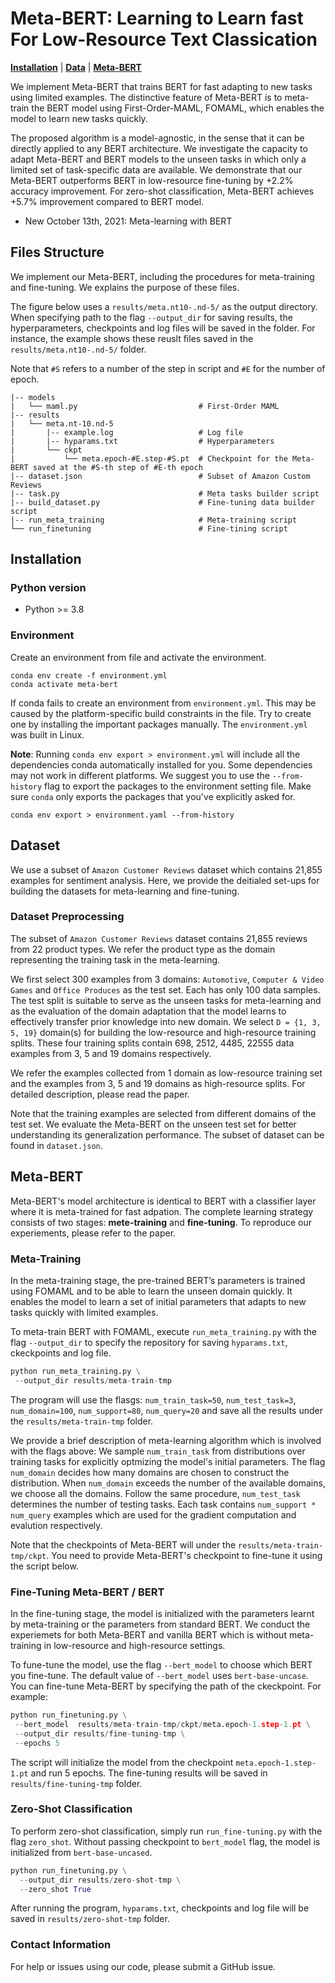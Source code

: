 # Meta-BERT: Learning to Learn fast For Low-Resource Text Classication

[**Installation**](#installation) | [**Data**](#dataset) | [**Meta-BERT**](#meta-bert)

We implement Meta-BERT that trains BERT for fast adapting to new tasks using limited examples. The distinctive feature of Meta-BERT is to meta-train the BERT model using First-Order-MAML, FOMAML, which enables the model to learn new tasks quickly. 

The proposed algorithm is a model-agnostic, in the sense that it can be directly applied to any BERT architecture. We investigate the capacity to adapt Meta-BERT and BERT models to the unseen tasks in which only a limited set of task-specific data are available. We demonstrate that our Meta-BERT outperforms BERT in low-resource fine-tuning by +2.2% accuracy improvement. For zero-shot classification, Meta-BERT achieves +5.7% improvement compared to BERT model. 

* New October 13th, 2021: Meta-learning with BERT

## Files Structure

We implement our Meta-BERT, including the procedures for meta-training and fine-tuning. We explains the purpose of these files.

The figure below uses a `results/meta.nt10-.nd-5/` as the output directory. When specifying path to the flag `--output_dir` for saving results, the hyperparameters, checkpoints and log files will be saved in the folder. For instance, the example shows these reuslt files saved in the `results/meta.nt10-.nd-5/` folder.

Note that `#S` refers to a number of the step in script and `#E` for the number of epoch.

```
|-- models
|   └── maml.py                           # First-Order MAML
|-- results
|   └── meta.nt-10.nd-5
|       |-- example.log                   # Log file 
|       |-- hyparams.txt                  # Hyperparameters
|       └── ckpt
|           └── meta.epoch-#E.step-#S.pt  # Checkpoint for the Meta-BERT saved at the #S-th step of #E-th epoch
|-- dataset.json                          # Subset of Amazon Custom Reviews
|-- task.py                               # Meta tasks builder script
|-- build_dataset.py                      # Fine-tuning data builder script
|-- run_meta_training                     # Meta-training script
└── run_finetuning                        # Fine-tining script
```


## Installation

### Python version

* Python >= 3.8

### Environment

Create an environment from file and activate the environment.

```
conda env create -f environment.yml
conda activate meta-bert
```

If conda fails to create an environment from `environment.yml`. This may be caused by the platform-specific build constraints in the file. Try to create one by installing the important packages manually. The `environment.yml` was built in Linux.

**Note**: Running `conda env export > environment.yml` will include all the 
dependencies conda automatically installed for you. Some dependencies may not work in different platforms.
We suggest you to use the `--from-history` flag to export the packages to the environment setting file.
Make sure `conda` only exports the packages that you've explicitly asked for.

```
conda env export > environment.yaml --from-history
```

## Dataset

We use a subset of `Amazon Customer Reviews` dataset which contains 21,855 examples for sentiment analysis. Here, we provide the deitialed set-ups for building the datasets for meta-learning and fine-tuning.

### Dataset Preprocessing

The subset of `Amazon Customer Reviews` dataset contains 21,855 reviews from 22 product types. We refer the product type as the domain representing the training task in the meta-learning.

We first select 300 examples from 3 domains: `Automotive`, `Computer & Video Games` and `Office Produces` as the test set. Each has only 100 data samples. The test split is suitable to serve as the unseen tasks for meta-learning and as the evaluation of the domain adaptation that the model learns to effectively transfer prior knowledge into new domain. We select `D = {1, 3, 5, 19}` domain(s) for building the low-resource and high-resource training splits. These four training splits contain 698, 2512, 4485, 22555 data examples from 3, 5 and 19 domains respectively. 

We refer the examples collected from 1 domain as low-resource training set and the examples from 3, 5 and 19 domains as high-resource splits. For detailed description, please read the paper.

Note that the training examples are selected from different domains of the test set. We evaluate the Meta-BERT on the unseen test set for better understanding its generalization performance. The subset of dataset can be found in `dataset.json`.

<!--We select the examples by choosing the domain with minimum examples. For example, the low- resource training split uses the data points from 1 domain, Cell phones & Services, which has 698 reviews. Following the criteria, the three high-resource splits contain 2512, 4485, 21555 data examples from 3, 5 and 19 domains respectively.
-->

## Meta-BERT

Meta-BERT's model architecture is identical to BERT with a classifier layer where it is meta-trained for fast adpation. The complete learning strategy consists of two stages: **mete-training** and **fine-tuning**. To reproduce our experiements, please refer to the paper.

### Meta-Training

In the meta-training stage, the pre-trained BERT’s parameters is trained using FOMAML and to be able to learn the unseen domain quickly. It enables the model to learn a set of initial parameters that adapts to new tasks quickly with limited examples. 

To meta-train BERT with FOMAML, execute `run_meta_training.py` with the flag `--output_dir` to specify the repository for saving `hyparams.txt`,  ckeckpoints and log file.

```python
python run_meta_training.py \
 --output_dir results/meta-train-tmp
```

The program will use the flasgs:
`num_train_task=50`, `num_test_task=3`, `num_domain=100`, `num_support=80`, `num_query=20` and save all the results under the `results/meta-train-tmp` folder.

We provide a brief description of meta-learning algorithm which is involved with the flags above: We sample `num_train_task` from distributions over training tasks for explicitly optmizing the model's initial parameters. The flag `num_domain` decides how many domains are chosen to construct the distribution. When `num_domain` exceeds the number of the available domains, we choose all the domains. Follow the same procedure, `num_test_task` determines the number of testing tasks. Each task contains `num_support * num_query` examples which are used for the gradient computation and evalution respectively.

Note that the checkpoints of Meta-BERT will under the `results/meta-train-tmp/ckpt`. You need to provide Meta-BERT's checkpoint to fine-tune it using the script below.


### Fine-Tuning Meta-BERT / BERT

In the fine-tuning stage, the model is initialized with the parameters learnt by meta-training or the parameters from standard BERT. We conduct the experiemets for both Meta-BERT and vanilla BERT which is without meta-training in low-resource and high-resource settings. 

To fune-tune the model, use the flag `--bert_model` to choose which BERT you fine-tune. The default value of `--bert_model` uses `bert-base-uncase`. You can fine-tune Meta-BERT by specifying the path of the ckeckpoint. For example:

```python
python run_finetuning.py \
 --bert_model  results/meta-train-tmp/ckpt/meta.epoch-1.step-1.pt \
 --output_dir results/fine-tuning-tmp \
 --epochs 5
```

The script will initialize the model from the checkpoint `meta.epoch-1.step-1.pt` and run 5 epochs. The fine-tuning results will be saved in `results/fine-tuning-tmp` folder. 

### Zero-Shot Classification

To perform zero-shot classification, simply run `run_fine-tuning.py` with the flag `zero_shot`. Without passing checkpoint to `bert_model` flag, the model is initialized from `bert-base-uncased`.   

```python
python run_finetuning.py \
  --output_dir results/zero-shot-tmp \
  --zero_shot True
```

After running the program, `hyparams.txt`, checkpoints and log file will be saved in `results/zero-shot-tmp` folder. 

### Contact Information

For help or issues using our code, please submit a GitHub issue.




